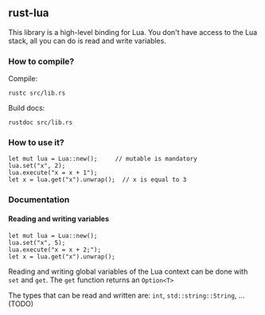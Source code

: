 ## rust-lua

This library is a high-level binding for Lua. You don't have access to the Lua stack, all you can do is read and write variables.

### How to compile?

Compile:

    rustc src/lib.rs

Build docs:
    
    rustdoc src/lib.rs

### How to use it?

    let mut lua = Lua::new();     // mutable is mandatory
    lua.set("x", 2);
    lua.execute("x = x + 1");
    let x = lua.get("x").unwrap();  // x is equal to 3

### Documentation

#### Reading and writing variables

    let mut lua = Lua::new();
    lua.set("x", 5);
    lua.execute("x = x + 2;");
    let x = lua.get("x").unwrap();

Reading and writing global variables of the Lua context can be done with `set` and `get`.
The `get` function returns an `Option<T>` 

The types that can be read and written are: `int`, `std::string::String`, ... (TODO)
